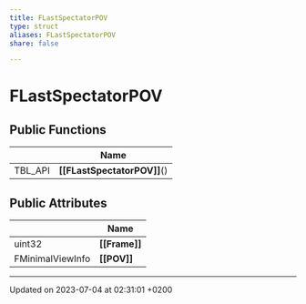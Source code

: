 ```yaml
---
title: FLastSpectatorPOV
type: struct
aliases: FLastSpectatorPOV
share: false

---
```


# FLastSpectatorPOV





## Public Functions

|                | Name           |
| -------------- | -------------- |
| TBL_API | **[[FLastSpectatorPOV]]**() |

## Public Attributes

|                | Name           |
| -------------- | -------------- |
| uint32 | **[[Frame]]**  |
| FMinimalViewInfo | **[[POV]]**  |

-------------------------------

Updated on 2023-07-04 at 02:31:01 +0200